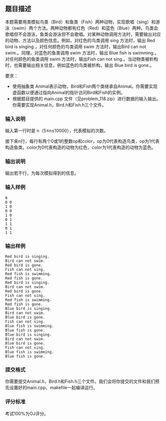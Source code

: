 ## 题目描述
本题需要用类模拟鸟类（Bird）和鱼类（Fish）两种动物，实现歌唱（sing）和游泳（swim）两个方法。两种动物都有红色（Red）和蓝色（Blue）两种。鸟类会歌唱但不会游泳，鱼类会游泳但不会歌唱。对某种动物调用方法时，需要输出对应的动物、方法以及颜色信息。例如，对红色的鸟类调用 sing 方法时，输出 Red bird is singing.，对任何颜色的鸟类调用 swim 方法时，输出Bird can not swim.。同理，对蓝色的鱼类调用 swim 方法时，输出 Blue fish is swimming.，对任何颜色的鱼类调用 swim 方法时，输出Fish can not sing.。当动物类被析构时，也需要输出相关信息，例如蓝色的鸟类被析构，输出 Blue bird is gone.。

要求：

* 使用抽象类 Animal表示动物，Bird和Fish两个类继承自Animal。你需要实现虚函数以便通过指向Animal的指针访问Bird和Fish的实例。
* 根据题目提供的 main.cpp 文件（见problem_118.zip）进行数据的输入输出。你需要实现Animal.h，Bird.h和Fish.h三个文件。
### 输入说明
输入第一行时是 n（5≤n≤10000），代表模拟的次数。

接下来n行，每行有两个0或1的整数op和color，op为0代表构造鸟类，op为1代表构造鱼类。color为0代表构造的动物为红色，color为1代表构造的动物为蓝色。

### 输出说明
输出若干行，为每次模拟得到的信息。

### 输入样例
```
8
0 0
1 0
0 0
1 0
0 1
1 1
0 1
1 1
```
### 输出样例
```
Red bird is singing.
Bird can not swim.
Red bird is gone.
Fish can not sing.
Red fish is swimming.
Red fish is gone.
Red bird is singing.
Bird can not swim.
Red bird is gone.
Fish can not sing.
Red fish is swimming.
Red fish is gone.
Blue bird is singing.
Bird can not swim.
Blue bird is gone.
Fish can not sing.
Blue fish is swimming.
Blue fish is gone.
Blue bird is singing.
Bird can not swim.
Blue bird is gone.
Fish can not sing.
Blue fish is swimming.
Blue fish is gone.
```
### 提交格式
你需要提交Animal.h，Bird.h和Fish.h三个文件。我们会将你提交的文件和我们预先设置好的main.cpp、makefile一起编译运行。

### 评分标准
考试100%为OJ评分。
